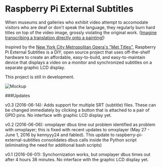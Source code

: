 # Raspberry Pi External Subtitles

When museums and galleries who exhibit video attempt to accomodate visitors who are deaf or don't speak the language, they regularly burn hard titles on top of the video image, grossly violating the original work. ([Imagine transcribing a translation directly onto a painting!](https://en.wikipedia.org/wiki/The_Treachery_of_Images))

Inspired by the [New York City Metropolitan Opera's "Met Titles"](http://www.nytimes.com/1995/10/02/arts/reinventing-supertitles-how-the-met-did-it.html?pagewanted=all), Raspberry Pi External Subtitles is a DIY, open source project that uses off-the-shelf hardware to create an affordable, easy-to-build, and easy-to-maintain device that displays a video on a monitor and synchronized subtitles on a separate graphic LCD display.

This project is still in development.

![Mockup](https://github.com/jasoneppink/raspberry-pi-external-subtitles/blob/master/mockup_diagram.jpg)

###Updates

v0.3 (2016-06-14): Adds support for multiple SRT (subtitle) files. These can be changed immediately by clicking a button that is attached to a pair of GPIO pins. No interface with graphic LCD display yet.

v0.2 (2016-06-06): omxplayer dbus time out problem identified as problem with omxplayer; this is fixed with recent updates to omxplayer (May 27 - June 1, 2016 by kennyyy24 and fabled). This update to raspberry-pi-external-subtitles consolidates dbus calls inside the Python script (eliminating the need for additional bash scripts)

v0.1 (2016-06-01): Synchornization works, but omxplayer dbus times out after 4 hours 38 minutes. No interface with the graphic LCD display yet.
